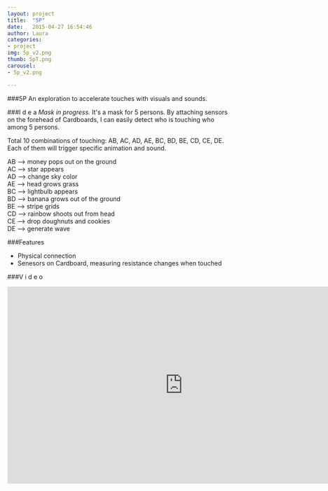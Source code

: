 ```yaml
---
layout: project
title:  "5P"
date:   2015-04-27 16:54:46
author: Laura
categories:
- project
img: 5p_v2.png
thumb: 5pT.png
carousel:
- 5p_v2.png

---
```

###5P
An exploration to accelerate touches with visuals and sounds.

###I d e a
<i>Mask in progress.</i> It's a mask for 5 persons. By attaching sensors on the forehead of Cardboards, I can easily detect who is touching who among 5 persons.

Total 10 combinations of touching: AB, AC, AD, AE, BC, BD, BE, CD, CE, DE. Each of them will trigger specific animation and sound.

AB --> money pops out on the ground<br>
AC --> star appears<br>
AD --> change sky color<br>
AE --> head grows grass<br>
BC --> lightbulb appears<br>
BD --> banana grows out of the ground<br>
BE --> stripe grids<br>
CD --> rainbow shoots out from head<br>
CE --> drop doughnuts and cookies<br>
DE --> generate wave<br>

###Features
- Physical connection
- Senesors on Cardboard, measuring resistance changes when touched

###V i d e o
<iframe src="https://player.vimeo.com/video/128151041?color=c9ff23" width="800" height="450" frameborder="0" webkitallowfullscreen mozallowfullscreen allowfullscreen></iframe>